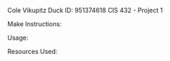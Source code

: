 Cole Vikupitz
Duck ID: 951374618
CIS 432 - Project 1


Make Instructions:


Usage:


Resources Used:

